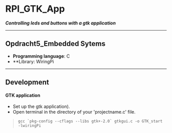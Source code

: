 # RPI_GTK_App

***Controlling leds and buttons with a gtk application***

---

## Opdracht5_Embedded Sytems

- **Programming language**: C
- **Library: WiringPi

---

## Development

#### GTK application
* Set up the gtk application).
* Open terminal in the directory of your 'projectname.c' file.
> ```gcc `pkg-config --cflags --libs gtk+-2.0` gtkgui.c -o GTK_start -lwiringPi```
